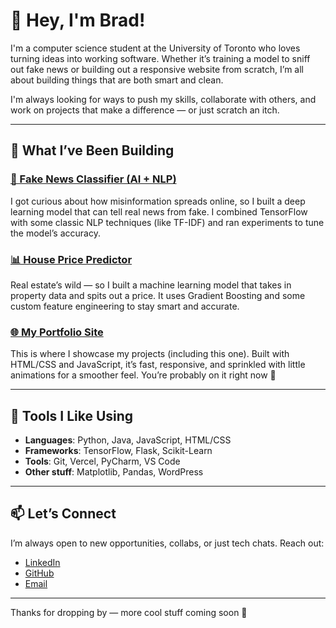# 👋 Hey, I'm Brad!

I'm a computer science student at the University of Toronto who loves turning ideas into working software. Whether it’s training a model to sniff out fake news or building out a responsive website from scratch, I’m all about building things that are both smart and clean.

I'm always looking for ways to push my skills, collaborate with others, and work on projects that make a difference — or just scratch an itch.

---

## 🔨 What I’ve Been Building

### [🧠 Fake News Classifier (AI + NLP)](https://github.com/Bradramnarinesingh/fake-news-detector)
I got curious about how misinformation spreads online, so I built a deep learning model that can tell real news from fake. I combined TensorFlow with some classic NLP techniques (like TF-IDF) and ran experiments to tune the model’s accuracy.

### [📊 House Price Predictor](https://github.com/Bradramnarinesingh/House-Prices-Prediction)
Real estate’s wild — so I built a machine learning model that takes in property data and spits out a price. It uses Gradient Boosting and some custom feature engineering to stay smart and accurate.

### [🌐 My Portfolio Site](https://github.com/Bradramnarinesingh/Portfolio-Website)
This is where I showcase my projects (including this one). Built with HTML/CSS and JavaScript, it’s fast, responsive, and sprinkled with little animations for a smoother feel. You’re probably on it right now 👀

---

## 🧰 Tools I Like Using

- **Languages**: Python, Java, JavaScript, HTML/CSS  
- **Frameworks**: TensorFlow, Flask, Scikit-Learn  
- **Tools**: Git, Vercel, PyCharm, VS Code  
- **Other stuff**: Matplotlib, Pandas, WordPress  

---

## 📫 Let’s Connect

I’m always open to new opportunities, collabs, or just tech chats. Reach out:

- [LinkedIn](https://www.linkedin.com/in/brad-ramnarinesingh/)
- [GitHub](https://github.com/Bradramnarinesingh)
- [Email](mailto:bradramnarineisngh@gmail.com)

---

Thanks for dropping by — more cool stuff coming soon 🚀
